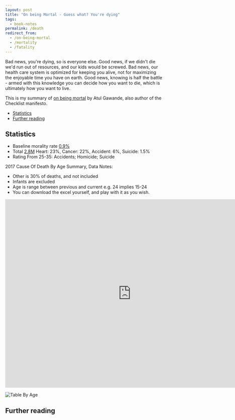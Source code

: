 ```yaml
---
layout: post
title: "On being Mortal - Guess what? You're dying"
tags:
  - book-notes
permalink: /death
redirect_from:
  - /on-being-mortal
  - /mortality
  - /fatality
---
```


Bad news, you're dying, so is everyone else. Good news, if we didn't die we'd run out of resources, and our kids would be screwed. Bad news, our health care system is optimized for keeping you alive, not for maximizing the enjoyable time you have on earth. Good news, knowing is half the battle - armed with this knowledge you can decide how you want to die, which is ultimately how you want to live.

This is my summary of [on being mortal](https://www.amazon.com/Being-Mortal-Medicine-What-Matters-ebook/dp/B00JCW0BCY) by Atul Gawande, also author of the Checklist manifesto.

<!-- prettier-ignore-start -->
<!-- vim-markdown-toc GFM -->

- [Statistics](#statistics)
- [Further reading](#further-reading)

<!-- vim-markdown-toc -->
<!-- prettier-ignore-end -->

## Statistics

- Baseline morality rate [0.9%](https://www.macrotrends.net/countries/USA/united-states/death-rate)
- Total [2.8M](https://www.cdc.gov/nchs/data/nvsr/nvsr68/nvsr68_06-508.pdf) Heart: 23%, Cancer: 22%, Accident: 6%, Suicide: 1.5%
- Rating From 25-35: Accidents; Homicide; Suicide

<!-- paragraph is styled correctly-->

2017 Cause Of Death By Age Summary, Data Notes:

- Other is 30% of deaths, and not included
- Infants are excluded
- Age is range between previous and current e.g. 24 implies 15-24
- You can download the excel yourself, and play with it as you wish.

<p>
<iframe width="800" height="600" frameborder="0" scrolling="no" src="https://onedrive.live.com/embed?resid=922579950926BF9E%21111490&authkey=%21AL5jdCnJaEiXwek&em=2&AllowTyping=True&ActiveCell='Death%20Percent'!A5&wdHideGridlines=True&wdHideHeaders=True&wdDownloadButton=True&wdInConfigurator=True"></iframe>
</p>

![Table By Age](https://www.cdc.gov/injury/images/lc-charts/leading_causes_of_death_by_age_group_2017_1100w850h.jpg)

## Further reading
